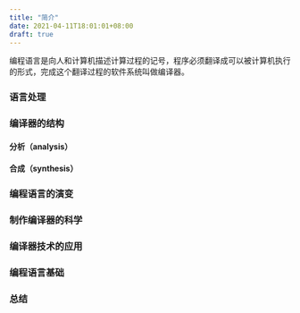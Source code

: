 ```yaml
---
title: "简介"
date: 2021-04-11T18:01:01+08:00
draft: true
---
```


编程语言是向人和计算机描述计算过程的记号，程序必须翻译成可以被计算机执行的形式，完成这个翻译过程的软件系统叫做编译器。



### 语言处理



### 编译器的结构

#### 分析（analysis）



#### 合成（synthesis）



### 编程语言的演变



### 制作编译器的科学



### 编译器技术的应用



### 编程语言基础



### 总结



